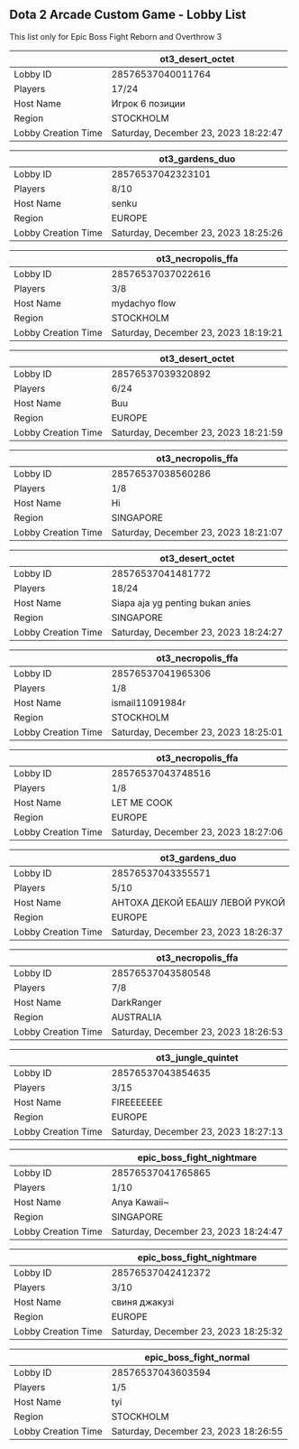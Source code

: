 ## Dota 2 Arcade Custom Game - Lobby List

This list only for Epic Boss Fight Reborn and Overthrow 3

|  | ot3_desert_octet |
| ------ | ------ |
| Lobby ID | 28576537040011764 |
| Players | 17/24 |
| Host Name | Игрок 6 позиции |
| Region | STOCKHOLM |
| Lobby Creation Time | Saturday, December 23, 2023 18:22:47 |


|  | ot3_gardens_duo |
| ------ | ------ |
| Lobby ID | 28576537042323101 |
| Players | 8/10 |
| Host Name | senku |
| Region | EUROPE |
| Lobby Creation Time | Saturday, December 23, 2023 18:25:26 |


|  | ot3_necropolis_ffa |
| ------ | ------ |
| Lobby ID | 28576537037022616 |
| Players | 3/8 |
| Host Name | mydachyo flow |
| Region | STOCKHOLM |
| Lobby Creation Time | Saturday, December 23, 2023 18:19:21 |


|  | ot3_desert_octet |
| ------ | ------ |
| Lobby ID | 28576537039320892 |
| Players | 6/24 |
| Host Name | Buu |
| Region | EUROPE |
| Lobby Creation Time | Saturday, December 23, 2023 18:21:59 |


|  | ot3_necropolis_ffa |
| ------ | ------ |
| Lobby ID | 28576537038560286 |
| Players | 1/8 |
| Host Name | Hi |
| Region | SINGAPORE |
| Lobby Creation Time | Saturday, December 23, 2023 18:21:07 |


|  | ot3_desert_octet |
| ------ | ------ |
| Lobby ID | 28576537041481772 |
| Players | 18/24 |
| Host Name | Siapa aja yg penting bukan anies |
| Region | SINGAPORE |
| Lobby Creation Time | Saturday, December 23, 2023 18:24:27 |


|  | ot3_necropolis_ffa |
| ------ | ------ |
| Lobby ID | 28576537041965306 |
| Players | 1/8 |
| Host Name | ismail11091984r |
| Region | STOCKHOLM |
| Lobby Creation Time | Saturday, December 23, 2023 18:25:01 |


|  | ot3_necropolis_ffa |
| ------ | ------ |
| Lobby ID | 28576537043748516 |
| Players | 1/8 |
| Host Name | LET ME COOK |
| Region | EUROPE |
| Lobby Creation Time | Saturday, December 23, 2023 18:27:06 |


|  | ot3_gardens_duo |
| ------ | ------ |
| Lobby ID | 28576537043355571 |
| Players | 5/10 |
| Host Name | АНТОХА ДЕКОЙ ЕБАШУ ЛЕВОЙ РУКОЙ |
| Region | EUROPE |
| Lobby Creation Time | Saturday, December 23, 2023 18:26:37 |


|  | ot3_necropolis_ffa |
| ------ | ------ |
| Lobby ID | 28576537043580548 |
| Players | 7/8 |
| Host Name | DarkRanger |
| Region | AUSTRALIA |
| Lobby Creation Time | Saturday, December 23, 2023 18:26:53 |


|  | ot3_jungle_quintet |
| ------ | ------ |
| Lobby ID | 28576537043854635 |
| Players | 3/15 |
| Host Name | FIREEEEEEE |
| Region | EUROPE |
| Lobby Creation Time | Saturday, December 23, 2023 18:27:13 |


|  | epic_boss_fight_nightmare |
| ------ | ------ |
| Lobby ID | 28576537041765865 |
| Players | 1/10 |
| Host Name | Anya Kawaii~ |
| Region | SINGAPORE |
| Lobby Creation Time | Saturday, December 23, 2023 18:24:47 |


|  | epic_boss_fight_nightmare |
| ------ | ------ |
| Lobby ID | 28576537042412372 |
| Players | 3/10 |
| Host Name | свиня джакузі |
| Region | EUROPE |
| Lobby Creation Time | Saturday, December 23, 2023 18:25:32 |


|  | epic_boss_fight_normal |
| ------ | ------ |
| Lobby ID | 28576537043603594 |
| Players | 1/5 |
| Host Name | tyi |
| Region | STOCKHOLM |
| Lobby Creation Time | Saturday, December 23, 2023 18:26:55 |


